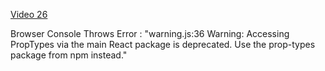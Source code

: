 [Video 26](https://egghead.io/lessons/javascript-redux-passing-the-store-down-with-provider-from-react-redux)

Browser Console Throws Error : "warning.js:36 Warning: Accessing PropTypes via the main React package is deprecated. Use the prop-types package from npm instead."
